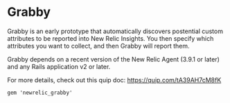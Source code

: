 # Grabby

Grabby is an early prototype that automatically discovers postential custom attributes to be reported
into New Relic Insights.  You then specify which attributes you want to collect, and then Grabby will report
them.

Grabby depends on a recent version of the New Relic Agent (3.9.1 or later) and any Rails application
v2 or later.

For more details, check out this quip doc: https://quip.com/tA39AH7cM8fK

```
gem 'newrelic_grabby'
```